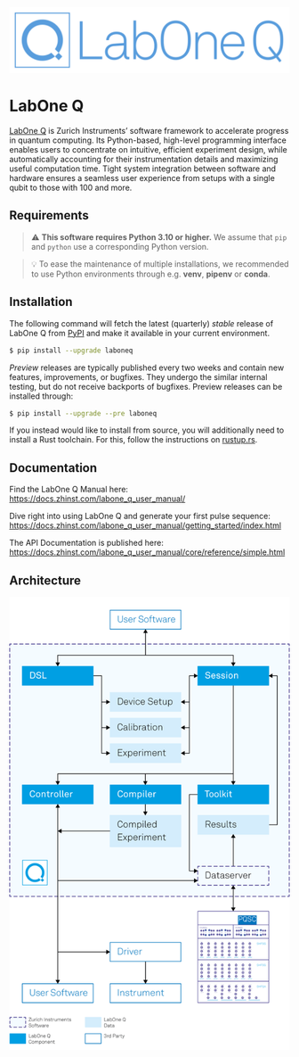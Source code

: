 ![LabOne Q logo](https://github.com/zhinst/laboneq/raw/main/docs/images/Logo_LabOneQ.png)


# LabOne Q

[LabOne Q](https://www.zhinst.com/quantum-computing-systems/labone-q) is Zurich
Instruments’ software framework to accelerate progress in quantum computing. Its
Python-based, high-level programming interface enables users to concentrate on
intuitive, efficient experiment design, while automatically accounting for their
instrumentation details and maximizing useful computation time. Tight system
integration between software and hardware ensures a seamless user experience
from setups with a single qubit to those with 100 and more.

## Requirements

> ⚠️ **This software requires Python 3.10 or higher.** We assume that
> `pip` and `python` use a corresponding Python version.

> 💡 To ease the maintenance of multiple installations, we recommended to
> use Python environments through e.g. **venv**, **pipenv** or **conda**.

## Installation

The following command will fetch the latest (quarterly) *stable* release of
LabOne Q from [PyPI](https://pypi.org/project/laboneq/) and make it available in
your current environment.

```sh
$ pip install --upgrade laboneq
```

*Preview* releases are typically published every two weeks and contain new
features, improvements, or bugfixes. They undergo the similar internal testing,
but do not receive backports of bugfixes. Preview releases can be installed
through:

```sh
$ pip install --upgrade --pre laboneq
```

If you instead would like to install from source, you will additionally need to install
a Rust toolchain. For this, follow the instructions on [rustup.rs](https://rustup.rs/).

## Documentation

Find the LabOne Q Manual here:
<https://docs.zhinst.com/labone_q_user_manual/>

Dive right into using LabOne Q and generate your first pulse sequence:
<https://docs.zhinst.com/labone_q_user_manual/getting_started/index.html>

The API Documentation is published here:
<https://docs.zhinst.com/labone_q_user_manual/core/reference/simple.html>

## Architecture

![Overview of the LabOne Q Software Stack](https://github.com/zhinst/laboneq/raw/main/docs/images/flowchart_QCCS.png)
